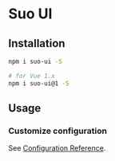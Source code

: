 # Suo UI

## Installation
```bash
npm i suo-ui -S

# for Vue 1.x
npm i suo-ui@1 -S
```

## Usage



### Customize configuration
See [Configuration Reference](https://cli.vuejs.org/config/).
